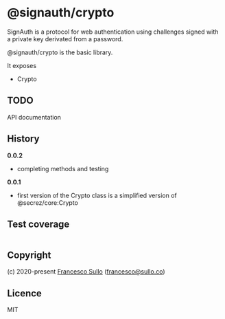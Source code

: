 # @signauth/crypto

SignAuth is a protocol for web authentication using challenges signed with a private key derivated from a password.

@signauth/crypto is the basic library.

It exposes 
* Crypto


## TODO

API documentation

## History

__0.0.2__
* completing methods and testing  

__0.0.1__
* first version of the Crypto class is a simplified version of @secrez/core:Crypto  


## Test coverage

```

```


## Copyright

(c) 2020-present [Francesco Sullo](https://francesco.sullo.co) (<francesco@sullo.co>)

## Licence

MIT
